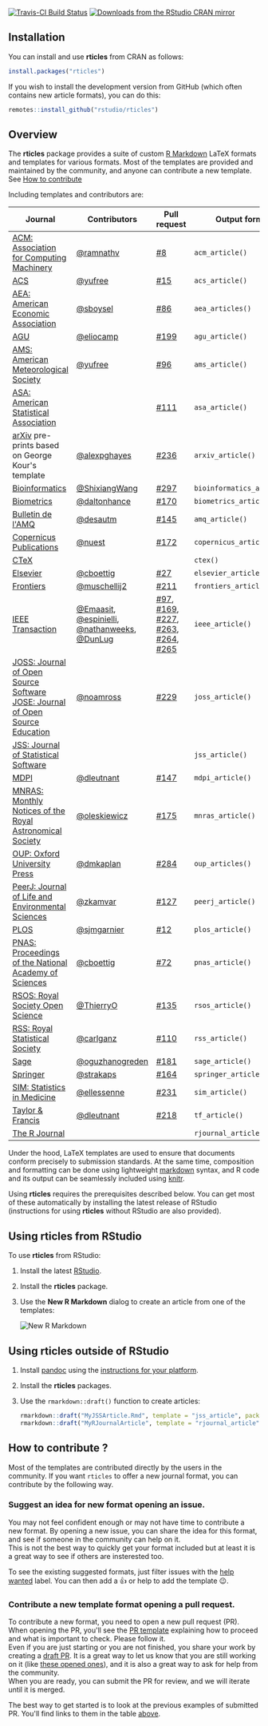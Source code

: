 [![Travis-CI Build Status](https://travis-ci.org/rstudio/rticles.svg?branch=master)](https://travis-ci.org/rstudio/rticles)
[![Downloads from the RStudio CRAN mirror](https://cranlogs.r-pkg.org/badges/rticles)](https://cran.r-project.org/package=rticles)

## Installation

You can install and use **rticles** from CRAN as follows:

```r
install.packages("rticles")
```

If you wish to install the development version from GitHub (which often contains new article formats), you can do this:

```r
remotes::install_github("rstudio/rticles")
```

## Overview

The **rticles** package provides a suite of custom [R Markdown](http://rmarkdown.rstudio.com) LaTeX formats and templates for various formats. Most of the templates are provided and maintained by the community, and anyone can contribute a new template. See [How to contribute](#how-to-contribute-)

Including templates and contributors are:

| Journal | Contributors | Pull request | Output format |
|-|-|-|-|
| [ACM: Association for Computing Machinery](https://www.acm.org/publications/about-publications) | [@ramnathv](https://github.com/ramnathv) | [#8](https://github.com/rstudio/rticles/pull/8) | `acm_article()` |
| [ACS](http://pubs.acs.org/) | [@yufree](https://github.com/yufree) | [#15](https://github.com/rstudio/rticles/pull/15) | `acs_article()` |
| [AEA: American Economic Association](https://www.aeaweb.org/journals/policies/templates) | [@sboysel](https://github.com/sboysel) | [#86](https://github.com/rstudio/rticles/pull/86) | `aea_articles()` |
| [AGU](https://agupubs.onlinelibrary.wiley.com/) | [@eliocamp](https://github.com/eliocamp) | [#199](https://github.com/rstudio/rticles/pull/99) | `agu_article()` |
| [AMS: American Meteorological Society](https://www.ametsoc.org/) | [@yufree](https://github.com/yufree) | [#96](https://github.com/rstudio/rticles/pull/96) | `ams_article()` |
| [ASA: American Statistical Association](https://www.amstat.org/) |  | [#111](https://github.com/rstudio/rticles/pull/111) | `asa_article()` |
| [arXiv](https://arxiv.org/) pre-prints based on George Kour's template | [@alexpghayes](https://github.com) | [#236](https://github.com/rstudio/rticles/pull/236) | `arxiv_article()` |
| [Bioinformatics](https://academic.oup.com/bioinformatics) | [@ShixiangWang](https://github.com/ShixiangWang) | [#297](https://github.com/rstudio/rticles/pull/297) | `bioinformatics_article()` |
| [Biometrics](http://www.biometrics.tibs.org/) | [@daltonhance](https://github.com/daltonhance) | [#170](https://github.com/rstudio/rticles/pull/170) | `biometrics_article()` |
| [Bulletin de l'AMQ](https://www.amq.math.ca/bulletin/) | [@desautm](https://github.com/desautm) | [#145](https://github.com/rstudio/rticles/pull/145) | `amq_article()` |
| [Copernicus Publications](https://publications.copernicus.org) | [@nuest](https://github.com/nuest) | [#172](https://github.com/rstudio/rticles/pull/172) | `copernicus_article()` |
| [CTeX](https://ctan.org/pkg/ctex) |  |  | `ctex()` |
| [Elsevier](https://www.elsevier.com) | [@cboettig](https://github.com/cboettig) | [#27](https://github.com/rstudio/rticles/pull/27) | `elsevier_article()` |
| [Frontiers](https://www.frontiersin.org/) | [@muschellij2](https://github.com/muschellij2) | [#211](https://github.com/rstudio/rticles/pull/211) | `frontiers_article()` |
| [IEEE Transaction](http://www.ieee.org/publications_standards/publications/authors/author_templates.html) | [@Emaasit](https://github.com/Emaasit), [@espinielli](https://github.com/espinielli),  [@nathanweeks](https://github.com/nathanweeks), [@DunLug](https://github.com/DunLug) | [#97](https://github.com/rstudio/rticles/pull/97), [#169](https://github.com/rstudio/rticles/pull/169), [#227](https://github.com/rstudio/rticles/pull/227), [#263](https://github.com/rstudio/rticles/pull/263), [#264](https://github.com/rstudio/rticles/pull/264), [#265](https://github.com/rstudio/rticles/pull/265) | `ieee_article()` |
| [JOSS: Journal of Open Source Software](http://joss.theoj.org/) [JOSE: Journal of Open Source Education](https://jose.theoj.org/) | [@noamross](https://github.com/noamross) | [#229](https://github.com/rstudio/rticles/pull/229) | `joss_article()` |
| [JSS: Journal of Statistical Software](http://www.jstatsoft.org/) |  |  | `jss_article()` |
| [MDPI](http://www.mdpi.com) | [@dleutnant](https://github.com/dleutnant) | [#147](https://github.com/rstudio/rticles/pull/147) | `mdpi_article()` |
| [MNRAS: Monthly Notices of the Royal Astronomical Society](https://academic.oup.com/mnras) | [@oleskiewicz](https://github.com/oleskiewicz) | [#175](https://github.com/rstudio/rticles/pull/175) | `mnras_article()` |
| [OUP: Oxford University Press](https://academic.oup.com/journals/pages/authors/preparing_your_manuscript) | [@dmkaplan](https://github.com/dmkaplan) | [#284](https://github.com/rstudio/rticles/pull/284) | `oup_articles()` |
| [PeerJ: Journal of Life and Environmental Sciences](https://peerj.com) | [@zkamvar](https://github.com/zkamvar) | [#127](https://github.com/rstudio/rticles/pull/127) | `peerj_article()` |
| [PLOS](http://journals.plos.org) | [@sjmgarnier](https://github.com/sjmgarnier) | [#12](https://github.com/rstudio/rticles/pull/12) | `plos_article()` |
| [PNAS: Proceedings of the National Academy of Sciences](https://www.pnas.org/) | [@cboettig](https://github.com/cboettig) | [#72](https://github.com/rstudio/rticles/pull/72) | `pnas_article()` |
| [RSOS: Royal Society Open Science](http://rsos.royalsocietypublishing.org/) | [@ThierryO](https://github.com/ThierryO) | [#135](https://github.com/rstudio/rticles/pull/135) | `rsos_article()` |
| [RSS: Royal Statistical Society](https://rss.org.uk/) | [@carlganz](https://github.com/carlganz) | [#110](https://github.com/rstudio/rticles/pull/110) | `rss_article()` |
| [Sage](https://uk.sagepub.com/en-gb/eur/manuscript-submission-guidelines) | [@oguzhanogreden](https://github.com/oguzhanogreden) | [#181](https://github.com/rstudio/rticles/pull/181) | `sage_article()` |
| [Springer](https://www.springer.com/gp/livingreviews/latex-templates) | [@strakaps](https://github.com/strakaps) | [#164](https://github.com/rstudio/rticles/pull/164) | `springer_article()` |
| [SIM: Statistics in Medicine](https://onlinelibrary.wiley.com/journal/10970258) | [@ellessenne](https://github.com/ellessenne) | [#231](https://github.com/rstudio/rticles/pull/231) | `sim_article()` |
| [Taylor & Francis](https://www.tandfonline.com/) | [@dleutnant](https://github.com/dleutnant) | [#218](https://github.com/rstudio/rticles/pull/218) | `tf_article()` |
| [The R Journal](https://journal.r-project.org/) |  |  | `rjournal_article()` |


Under the hood, LaTeX templates are used to ensure that documents conform precisely to submission standards. At the same time, composition and formatting can be done using lightweight [markdown](https://rmarkdown.rstudio.com/authoring_basics.html) syntax, and R code and its output can be seamlessly included using [knitr](https://yihui.name/knitr/).

Using **rticles** requires the prerequisites described below. You can get most of these automatically by installing the latest release of RStudio (instructions for using **rticles** without RStudio are also provided).

## Using rticles from RStudio

To use **rticles** from RStudio:

1. Install the latest [RStudio](http://www.rstudio.com/products/rstudio/download/).

2. Install the **rticles** package. 

3. Use the **New R Markdown** dialog to create an article from one of the templates:

    ![New R Markdown](https://rmarkdown.rstudio.com/images/new_r_markdown.png)

## Using rticles outside of RStudio

1. Install [pandoc](http://pandoc.org) using the [instructions for your platform](https://rmarkdown.rstudio.com/docs/articles/pandoc.html).

2. Install the **rticles** packages.

3. Use the `rmarkdown::draft()` function to create articles:

    ```r
    rmarkdown::draft("MyJSSArticle.Rmd", template = "jss_article", package = "rticles")
    rmarkdown::draft("MyRJournalArticle", template = "rjournal_article", package = "rticles")
    ```

## How to contribute ? 

Most of the templates are contributed directly by the users in the community. 
If you want `rticles` to offer a new journal format, you can contribute by the following way.

### Suggest an idea for new format opening an issue.

You may not feel confident enough or may not have time to contribute a new format. By opening a new issue, you can share the idea for this format, and see if someone in the community can help on it.  
This is not the best way to quickly get your format included but at least it is a great way to see if others are insterested too.

To see the existing suggested formats, just filter issues with the [help wanted](https://github.com/rstudio/rticles/labels/help%20wanted) label. You can then add a :+1: or help to add the template :wink:.

### Contribute a new template format opening a pull request.

To contribute a new format, you need to open a new pull request (PR). When opening the PR, you'll see the [PR template](.github/PULL_REQUEST_TEMPLATE.md) explaining how to proceed and what is important to check. Please follow it.  
Even if you are just starting or you are not finished, you share your work by creating a [draft PR](https://docs.github.com/en/github/collaborating-with-issues-and-pull-requests/about-pull-requests#draft-pull-requests). It is a great way to let us know that you are still working on it (like [these opened ones](https://github.com/rstudio/rticles/pulls?q=is%3Apr+draft%3Atrue+)), and it is also a great way to ask for help from the community.  
When you are ready, you can submit the PR for review, and we will iterate until it is merged.

The best way to get started is to look at the previous examples of submitted PR. You'll find links to them in the table [above](#overview).

